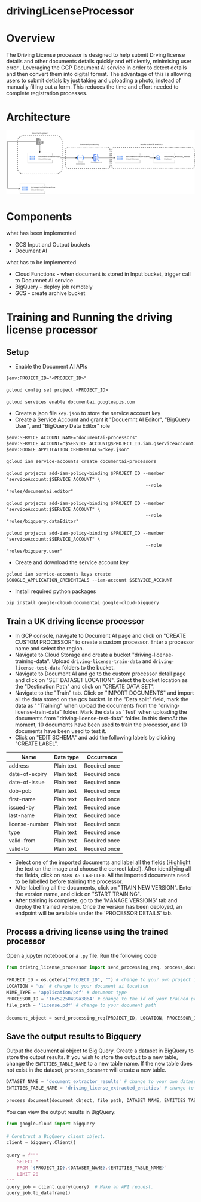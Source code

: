 # drivingLicenseProcessor

# Overview
The Driving License processor is designed to help submit Drving license details and other documents details quickly and efficiently, minimising user error . Leveraging the GCP Document AI service in order to detect details and then convert them into digital format.  The advantage of this is allowing users to submit detials by just taking and uploading a photo, instead of manually filling out a form. This reduces the time and effort needed to complete registration processes.

# Architecture
![img/DocumentAI.drawio.png](img/DocumentAI.drawio.png)

# Components
what has been implemented
- GCS Input and Output buckets
- Document AI 

what has to be implemented
- Cloud Functions - when document is stored in Input bucket, trigger call to Documnet AI service
- BigQuery - deploy job remotely 
- GCS - create archive bucket

# Training and Running the driving license processor
## Setup

* Enable the Document AI APIs
```
$env:PROJECT_ID="<PROJECT_ID>"

gcloud config set project <PROJECT_ID>

gcloud services enable documentai.googleapis.com
```

* Create a json file ```key.json``` to store the service account key
* Create a Service Account and grant it "Docuemnt AI Editor", "BigQuery User", and "BigQuery Data Editor" role
```
$env:SERVICE_ACCOUNT_NAME="documentai-processors"
$env:SERVICE_ACCOUNT="$SERVICE_ACCOUNT@$PROJECT_ID.iam.gserviceaccount.com"
$env:GOOGLE_APPLICATION_CREDENTIALS="key.json"

gcloud iam service-accounts create documentai-processors

gcloud projects add-iam-policy-binding $PROJECT_ID --member "serviceAccount:$SERVICE_ACCOUNT" \
                                                    --role "roles/documentai.editor"

gcloud projects add-iam-policy-binding $PROJECT_ID --member "serviceAccount:$SERVICE_ACCOUNT" \
                                                    --role "roles/bigquery.dataEditor"

gcloud projects add-iam-policy-binding $PROJECT_ID --member "serviceAccount:$SERVICE_ACCOUNT" \
                                                    --role "roles/bigquery.user"
```
* Create and download the service account key
```
gcloud iam service-accounts keys create $GOOGLE_APPLICATION_CREDENTIALS --iam-account $SERVICE_ACCOUNT
```
* Install required python packages
```
pip install google-cloud-documentai google-cloud-bigquery
```

## Train a UK driving license processor
* In GCP console, navigate to Document AI page and click on "CREATE CUSTOM PROCESSOR" to create a custom processor. Enter a processor name and select the region.
* Navigate to Cloud Storage and create a bucket "driving-license-training-data". Upload ```driving-license-train-data``` and ```driving-license-test-data``` folders to the bucket.
* Navigate to Document AI and go to the custom processor detail page and click on "SET DATASET LOCATION". Select the bucket location as the "Destination Path" and click on "CREATE DATA SET".
* Navigate to the "Train" tab. Click on "IMPORT DOCUMENTS" and import all the data stored on the gcs bucket. In the "Data split" field, mark the data as '
"Training" when upload the documents from the "driving-license-train-data" folder. Mark the data as 'Test' when uploading the documents from "driving-license-test-data" folder. In this demoAt the moment, 10 documents have been used to train the processor, and 10 documents have been used to test it.
* Click on "EDIT SCHEMA" and add the following labels by clicking "CREATE LABEL".

| Name           | Data type   | Occurrence    |
|----------------|-------------|---------------|
| address        | Plain text  | Required once |
| date-of-expiry | Plain text  | Required once |
| date-of-issue  | Plain text  | Required once |
| dob-pob        | Plain text  | Required once |
| first-name     | Plain text  | Required once |
| issued-by      | Plain text  | Required once |
| last-name      | Plain text  | Required once |
| license-number | Plain text  | Required once |
| type           | Plain text  | Required once |
| valid-from     | Plain text  | Required once |
| valid-to       | Plain text  | Required once |
* Select one of the imported documents and label all the fields (Highlight the text on the image and choose the correct label). After identifying all the fields, click on ```MARK AS LABELLED```. All the imported documents need to be labelled before training the processor.
* After labelling all the documents, click on "TRAIN NEW VERSION". Enter the version name, and click on "START TRAINING".
* After training is complete, go to the 'MANAGE VERSIONS' tab and deploy the trained version. Once the version has been deployed, an endpoint will be available under the 'PROCESSOR DETAILS' tab.

## Process a driving license using the trained processor
Open a jupyter notebook or a ```.py``` file. Run the following code

```python
from driving_license_processor import send_processing_req, process_document

PROJECT_ID = os.getenv("PROJECT_ID", "") # change to your own project id
LOCATION = 'us' # change to your document ai location
MIME_TYPE = 'application/pdf' # document type
PROCESSOR_ID = '16c52250499a3864' # change to the id of your trained processor
file_path = 'license.pdf' # change to your document path

document_object = send_processing_req(PROJECT_ID, LOCATION, PROCESSOR_ID, file_path, MIME_TYPE)
```

## Save the output results to Bigquery
Output the document ai object to Big Query. Create a dataset in BigQuery to store the output results. If you wish to store the output to a new table, change the ```ENTITIES_TABLE_NAME``` to a new table name. If the new table does not exist in the dataset, ```process_document``` will create a new table.

```python
DATASET_NAME = 'document_extractor_results' # change to your own dataset name
ENTITIES_TABLE_NAME = 'driving_license_extracted_entities' # change to the table you'd like the results to be stored

process_document(document_object, file_path, DATASET_NAME, ENTITIES_TABLE_NAME)
```

You can view the output results in BigQuery:
```python
from google.cloud import bigquery

# Construct a BigQuery client object.
client = bigquery.Client()

query = f"""
    SELECT *
    FROM `{PROJECT_ID}.{DATASET_NAME}.{ENTITIES_TABLE_NAME}`
    LIMIT 20
"""
query_job = client.query(query)  # Make an API request.
query_job.to_dataframe()
```
